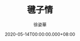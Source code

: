 ---
issue: 377
title: 毽子情
author: 徐姿華
language: 大埔
date: 2020-05-14T00:00:00.000+08:00
topic: 抒懷
difficulty: 2
wikidata: Q131449120
wikidata_link: https://www.wikidata.org/wiki/Q131449120
author_wikidata_link: https://www.wikidata.org/wiki/Q98096312
author_wikidata: Q98096312
---